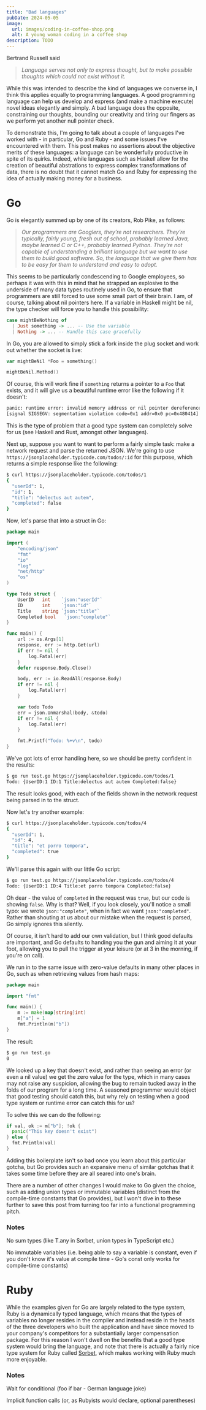 ```yaml
---
title: "Bad languages"
pubDate: 2024-05-05
image:
  url: images/coding-in-coffee-shop.png
  alt: A young woman coding in a coffee shop
description: TODO
---
```


Bertrand Russell said

> *Language serves not only to express thought, but to make possible thoughts which could not exist without it.*

While this was intended to describe the kind of languages we converse in, I think this applies equally to programming languages. A good programming language can help us develop and express (and make a machine execute) novel ideas elegantly and simply. A bad language does the opposite, constraining our thoughts, bounding our creativity and tiring our fingers as we perform yet another null pointer check.

To demonstrate this, I'm going to talk about a couple of languages I've worked with - in particular, Go and Ruby - and some issues I've encountered with them. This post makes no assertions about the objective merits of these languages: a language can be wonderfully productive in spite of its quirks. Indeed, while languages such as Haskell allow for the creation of beautiful abstrations to express complex transformations of data, there is no doubt that it cannot match Go and Ruby for expressing the idea of actually making money for a business.

# Go

Go is elegantly summed up by one of its creators, Rob Pike, as follows:

> *Our programmers are Googlers, they’re not researchers. They’re typically, fairly young, fresh out of school, probably learned Java, maybe learned C or C++, probably learned Python. They’re not capable of understanding a brilliant language but we want to use them to build good software. So, the language that we give them has to be easy for them to understand and easy to adopt.*

This seems to be particularly condescending to Google employees, so perhaps it was with this in mind that he strapped an explosive to the underside of many data types routinely used in Go, to ensure that programmers are still forced to use some small part of their brain. I am, of course, talking about nil pointers here. If a variable in Haskell might be nil, the type checker will force you to handle this possibility:

```haskell
case mightBeNothing of
  | Just something -> ... -- Use the variable
  | Nothing -> ... -- Handle this case gracefully
```

In Go, you are allowed to simply stick a fork inside the plug socket and work out whether the socket is live:

```go
var mightBeNil *Foo = something()

mightBeNil.Method()
```

Of course, this will work fine if `something` returns a pointer to a `Foo` that exists, and it will give us a beautiful runtime error like the following if it doesn't:

```bash
panic: runtime error: invalid memory address or nil pointer dereference
[signal SIGSEGV: segmentation violation code=0x1 addr=0x0 pc=0x480414]
```

This is the type of problem that a good type system can completely solve for us (see Haskell and Rust, amongst other languages).

Next up, suppose you want to want to perform a fairly simple task: make a network request and parse the returned JSON. We're going to use `https://jsonplaceholder.typicode.com/todos/:id` for this purpose, which returns a simple response like the following:

```bash
$ curl https://jsonplaceholder.typicode.com/todos/1
{
  "userId": 1,
  "id": 1,
  "title": "delectus aut autem",
  "completed": false
}
```

Now, let's parse that into a struct in Go:

```go
package main

import (
	"encoding/json"
	"fmt"
	"io"
	"log"
	"net/http"
	"os"
)

type Todo struct {
	UserID   int    `json:"userId"`
	ID       int    `json:"id"`
	Title    string `json:"title"`
	Completed bool   `json:"complete"`
}

func main() {
	url := os.Args[1]
	response, err := http.Get(url)
	if err != nil {
		log.Fatal(err)
	}
	defer response.Body.Close()

	body, err := io.ReadAll(response.Body)
	if err != nil {
		log.Fatal(err)
	}

	var todo Todo
	err = json.Unmarshal(body, &todo)
	if err != nil {
		log.Fatal(err)
	}

	fmt.Printf("Todo: %+v\n", todo)
}
```

We've got lots of error handling here, so we should be pretty confident in the results:

```bash
$ go run test.go https://jsonplaceholder.typicode.com/todos/1
Todo: {UserID:1 ID:1 Title:delectus aut autem Completed:false}
```

The result looks good, with each of the fields shown in the network request being parsed in to the struct.

Now let's try another example:

```bash
$ curl https://jsonplaceholder.typicode.com/todos/4
{
  "userId": 1,
  "id": 4,
  "title": "et porro tempora",
  "completed": true
}
```

We'll parse this again with our little Go script:

```bash
$ go run test.go https://jsonplaceholder.typicode.com/todos/4
Todo: {UserID:1 ID:4 Title:et porro tempora Completed:false}
```

Oh dear - the value of `completed` in the request was `true`, but our code is showing `false`. Why is that? Well, if you look closely, you'll notice a small typo: we wrote `json:"complete"`, when in fact we want `json:"completed"`. Rather than shouting at us about our mistake when the request is parsed, Go simply ignores this silently.

Of course, it isn't hard to add our own validation, but I think good defaults are important, and Go defaults to handing you the gun and aiming it at your foot, allowing you to pull the trigger at your leisure (or at 3 in the morning, if you're on call).

We run in to the same issue with zero-value defaults in many other places in Go, such as when retrieving values from hash maps:

```go
package main

import "fmt"

func main() {
	m := make(map[string]int)
	m["a"] = 1
	fmt.Println(m["b"])
}
```

The result:

```bash
$ go run test.go
0
```

We looked up a key that doesn't exist, and rather than seeing an error (or even a nil value) we get the zero value for the type, which in many cases may not raise any suspicion, allowing the bug to remain tucked away in the folds of our program for a long time. A seasoned programmer would object that good testing should catch this, but why rely on testing when a good type system or runtime error can catch this for us?

To solve this we can do the following:

```go
if val, ok := m["b"]; !ok {
  panic("This key doesn't exist")
} else {
  fmt.Println(val)
}
```

Adding this boilerplate isn't so bad once you learn about this particular gotcha, but Go provides such an expansive menu of similar gotchas that it takes some time before they are all seared into one's brain.

There are a number of other changes I would make to Go given the choice, such as adding union types or immutable variables (distinct from the compile-time constants that Go provides), but I won't dive in to these further to save this post from turning too far into a functional programming pitch.

### Notes

No sum types (like T.any in Sorbet, union types in TypeScript etc.)

No immutable variables (i.e. being able to say a variable is constant, even if you don't know it's value at compile time - Go's const only works for compile-time constants)


# Ruby

While the examples given for Go are largely related to the type system, Ruby is a dynamically typed language, which means that the types of variables no longer resides in the compiler and instead reside in the heads of the three developers who built the application and have since moved to your company's competitors for a substantially larger compensation package. For this reason I won't dwell on the benefits that a good type system would bring the language, and note that there is actually a fairly nice type system for Ruby called [Sorbet](https://sorbet.org/), which makes working with Ruby much more enjoyable.

### Notes
Wait for conditional (foo if bar - German language joke)

Implicit function calls (or, as Rubyists would declare, optional parentheses)
